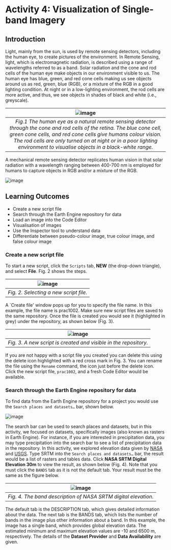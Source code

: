 # Activity 4: Visualization of Single-band Imagery

## Introduction
Light, mainly from the sun, is used by remote sensing detectors, including the human eye, to create pictures of the environment. In Remote Sensing, light, which is electromagnetic radiation, is described using a range of wavelengths referred to as a band. Solar radiation and the cone and rod cells of the human eye make objects in our environment visible to us. The human eye has blue, green, and red cone cells making us see objects around us as red, green, blue (RGB), or a mixture of the RGB in a good lighting condition. At night or in a low-lighting environment, the rod cells are more active, and thus, we see objects in shades of black and white (i.e., greyscale). 

![image](https://github.com/user-attachments/assets/aef50f75-2c68-44b0-8660-82b7abee7886) |
|:--:|
| *Fig.1 The human eye as a natural remote sensing detector through the cone and rod cells of the retina. The blue cone cell, green cone cells, and red cone cells give humans colour vision. The rod cells are only turned on at night or in a poor lighting environment to visualise objects in a black-white range.*|

A mechanical remote sensing detector replicates human vision in that solar radiation with a wavelength ranging between 400-700 nm is employed for humans to capture objects in RGB and/or a mixture of the RGB. 


![image](https://github.com/user-attachments/assets/68ddccbb-f337-48f3-929d-6f9f09a7fd62)




## Learning Outcomes
- Create a new script file
- Search through the Earth Engine repository for data
- Load an image into the Code Editor
- Visualisation of images
- Use the Inspector tool to understand data
- Differentiate between pseudo-colour image, true colour image, and false colour image 

### Create a new script file
To start a new script, click the `Scripts` tab, **NEW** (the drop-down triangle), and select **File**. Fig. 2 shows the steps.

![image](https://github.com/user-attachments/assets/53d233fa-5bdc-4d01-b716-74f0daf30fcc) |
|:--:|
| *Fig. 2. Selecting a new script file.*|

A `Create file' window pops up for you to specify the file name. In this example, the file name is prac1002. Make sure new script files are saved to the same repository. Once the file is created you would see it (highlighted in grey) under the repository, as shown below (Fig. 3).

![image](https://github.com/user-attachments/assets/672e686f-1491-4200-937a-3482a5bd75e1) |
|:--:|
| *Fig. 3. A new script is created and visible in the repository.*|

If you are not happy with a script file you created you can delete this using the delete icon highlighted with a red cross mark in Fig. 3. You can rename the file using the `Rename` command, the icon just before the delete icon.
Click the new script file, `prac1002`, and a fresh Code Editor would be available. 

### Search through the Earth Engine repository for data

To find data from the Earth Engine repository for a project you would use the `Search places and datasets…` bar, shown below.

![image](https://github.com/user-attachments/assets/aa0eef08-a187-48db-91d1-9f670e53bb76)

The search bar can be used to search places and datasets, but in this activity, we focused on datasets, specifically images (also known as rasters in Earth Engine). For instance, if you are interested in precipitation data, you may type precipitation into the search bar to see a list of precipitation data in the repository. In this activity, we explored elevation data given by [NASA](https://science.jpl.nasa.gov/projects/srtm/) and [USGS](https://www.usgs.gov/centers/eros/science/usgs-eros-archive-digital-elevation-shuttle-radar-topography-mission-srtm). Type SRTM into the `Search places and datasets…` bar, the result would be a list of rasters and tables data. Click **NASA SRTM Digital Elevation 30m** to view the result, as shown below (Fig. 4). Note that you must click the `BANDS` tab as it is not the default tab. Your result must be the same as the figure below.

![image](https://github.com/user-attachments/assets/3459956a-164e-4aac-b53a-da5314a60309) |
|:--:|
| *Fig. 4. The band description of NASA SRTM digital elevation.*|


The default tab is the DESCRIPTION tab, which gives detailed information about the data. The next tab is the BANDS tab, which lists the number of bands in the image plus other information about a band. In this example, the image has a single band, which provides global elevation data. The estimated minimum and maximum elevation values are -10 and 6500 m, respectively. The details of the **Dataset Provider** and **Data Availability** are given. 
